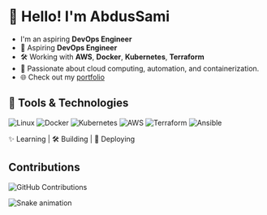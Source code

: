 
# 👋 Hello! I'm AbdusSami
- I'm an aspiring **DevOps Engineer** 
- 🌱 Aspiring **DevOps Engineer**
- 🛠️ Working with **AWS**, **Docker**, **Kubernetes**, **Terraform**
- 🔭 Passionate about cloud computing, automation, and containerization.
- 🌐 Check out my [portfolio](https://your-portfolio-link.com)

## 🚀 Tools & Technologies
![Linux](https://img.shields.io/badge/Linux-FCC624?style=for-the-badge&logo=linux&logoColor=black)
![Docker](https://img.shields.io/badge/Docker-2496ED?style=for-the-badge&logo=docker&logoColor=white)
![Kubernetes](https://img.shields.io/badge/Kubernetes-326CE5?style=for-the-badge&logo=kubernetes&logoColor=white)
![AWS](https://img.shields.io/badge/AWS-232F3E?style=for-the-badge&logo=amazon-aws&logoColor=white)
![Terraform](https://img.shields.io/badge/Terraform-623CE4?style=for-the-badge&logo=terraform&logoColor=white)
![Ansible](https://img.shields.io/badge/Ansible-EE0000?style=for-the-badge&logo=ansible&logoColor=white)

✨ Learning | 🛠️ Building | 🚀 Deploying

## Contributions
![GitHub Contributions](https://github-readme-streak-stats.herokuapp.com/?user=<iamSamii>&theme=radical)

![Snake animation](https://github.com/<iamSamii>/<iamSamii/snk>/blob/output/github-contribution-grid-snake.svg)

<img align="right" alt="GIF" src="https://media.giphy.com/media/13HgwGsXF0aiGY/giphy.gif" width="0"/>







